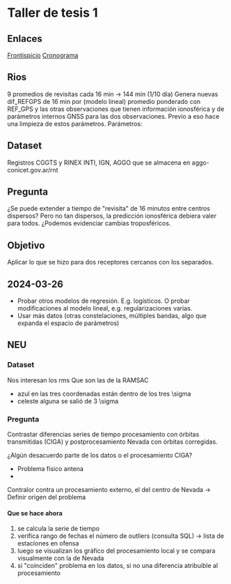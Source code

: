 # Taller de tesis 1

## Enlaces
[Frontispicio](https://tallerdetesis1-2024.netlify.app/)
[Cronograma](https://tallerdetesis1-2024.netlify.app/cronograma)


## Rios
9 promedios de revisitas cada 16 min -> 144 min (1/10 día)
Genera nuevas dif_REFGPS de 16 min por (modelo lineal) promedio ponderado con REF_GPS y las otras observaciones que tienen información ionosférica y de parámetros internos GNSS para las dos observaciones.
Previo a eso hace una limpieza de estos parámetros.
Parámetros: 



## Dataset
Registros CGGTS y RINEX INTI, IGN, AGGO que se almacena en aggo-conicet.gov.ar/rnt


## Pregunta 
¿Se puede extender a tiempo de "revisita" de 16 minutos entre centros dispersos?
Pero no tan dispersos, la predicción ionosférica debiera valer para todos.
¿Podemos evidenciar cambias troposféricos.





## Objetivo
Aplicar lo que se hizo para dos receptores cercanos con los separados.


## 2024-03-26
- Probar otros modelos de regresión. E.g. logísticos. O probar modificaciones al modelo lineal, e.g. regularizaciones varias.
- Usar más datos (otras constelaciones, múltiples bandas, algo que expanda el espacio de parámetros)



## NEU

### Dataset
Nos interesan los rms
Que son las de la RAMSAC


- azul en las tres coordenadas están dentro de los tres \sigma
- celeste alguna se salió de 3 \sigma

### Pregunta
Contrastar diferencias  series de tiempo procesamiento con órbitas transmitidas (CIGA) y postprocesamiento Nevada con órbitas corregidas.

¿Algún desacuerdo parte de los datos o el procesamiento CIGA?

- Problema físico antena
- 

Contralor contra un procesamiento externo, el del centro de Nevada
-> Definir origen del problema

#### Que se hace ahora
1. se calcula la serie de tiempo
2. verifica rango de fechas el número de outliers (consulta SQL) -> lista de estaciones en ofensa
3. luego se visualizan los gráfico del procesamiento local y se compara visualmente con la de Nevada
4. si "coinciden" problema en los datos, si no una diferencia atribuible al procesamiento 
 

### 

